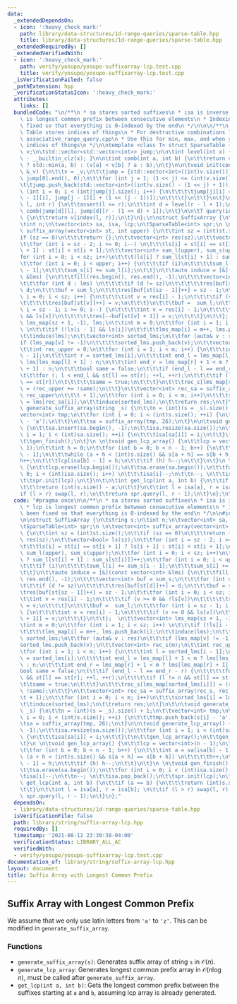 ```yaml
---
data:
  _extendedDependsOn:
  - icon: ':heavy_check_mark:'
    path: library/data-structures/1d-range-queries/sparse-table.hpp
    title: library/data-structures/1d-range-queries/sparse-table.hpp
  _extendedRequiredBy: []
  _extendedVerifiedWith:
  - icon: ':heavy_check_mark:'
    path: verify/yosupo/yosupo-suffixarray-lcp.test.cpp
    title: verify/yosupo/yosupo-suffixarray-lcp.test.cpp
  _isVerificationFailed: false
  _pathExtension: hpp
  _verificationStatusIcon: ':heavy_check_mark:'
  attributes:
    links: []
  bundledCode: "\n/**\n * sa stores sorted suffixes\n * isa is inverse of sa\n * lcp\
    \ is longest common prefix between consecutive elements\n * Indexing has been\
    \ fixed so that everything is 0-indexed by the end\n */\n\n\n/**\n * This Sparse\
    \ Table stores indices of things\n * For destructive combinations like gcd, use\
    \ associative_range_query.cpp\n * Use this for min, max, and when you need the\
    \ indices of things\n */\n\ntemplate <class T> struct SparseTable {\n\tstd::vector<T>\
    \ v;\n\tstd::vector<std::vector<int>> jump;\n\n\tint level(int x) { return 31\
    \ - __builtin_clz(x); }\n\n\tint comb(int a, int b) {\n\t\treturn v[a] == v[b]\
    \ ? std::min(a, b) : (v[a] < v[b] ? a : b);\n\t}\n\n\tvoid init(const std::vector<T>\
    \ &_v) {\n\t\tv = _v;\n\t\tjump = {std::vector<int>((int)v.size())};\n\t\tiota(jump[0].begin(),\
    \ jump[0].end(), 0);\n\t\tfor (int j = 1; (1 << j) <= (int)v.size(); j++) {\n\t\
    \t\tjump.push_back(std::vector<int>((int)v.size() - (1 << j) + 1));\n\t\t\tfor\
    \ (int i = 0; i < (int)jump[j].size(); i++) {\n\t\t\t\tjump[j][i] = comb(jump[j\
    \ - 1][i], jump[j - 1][i + (1 << (j - 1))]);\n\t\t\t}\n\t\t}\n\t}\n\n\tint index(int\
    \ l, int r) {\n\t\tassert(l <= r);\n\t\tint d = level(r - l + 1);\n\t\treturn\
    \ comb(jump[d][l], jump[d][r - (1 << d) + 1]);\n\t}\n\n\tT query(int l, int r)\
    \ {\n\t\treturn v[index(l, r)];\n\t}\n};\n\nstruct SuffixArray {\n\tstring s;\n\
    \tint n;\n\tvector<int> sa, isa, lcp;\n\tSparseTable<int> spr;\n \n\tvector<int>\
    \ suffix_array(vector<int> st, int upper) {\n\t\tint sz = (int)st.size();\n\t\t\
    if (sz == 0)\n\t\t\treturn {};\n\t\tvector<int> res(sz);\n\t\tvector<bool> ls(sz);\n\
    \t\tfor (int i = sz - 2; i >= 0; i--) \n\t\t\tls[i] = st[i] == st[i + 1] ? ls[i\
    \ + 1] : st[i] < st[i + 1];\n\t\tvector<int> sum_l(upper), sum_s(upper);\n\t\t\
    for (int i = 0; i < sz; i++)\n\t\t\t(ls[i] ? sum_l[st[i] + 1] : sum_s[st[i]])++;\n\
    \t\tfor (int i = 0; i < upper; i++) {\n\t\t\tif (i)\n\t\t\t\tsum_l[i] += sum_s[i\
    \ - 1];\n\t\t\tsum_s[i] += sum_l[i];\n\t\t}\n\t\tauto induce = [&](const vector<int>\
    \ &lms) {\n\t\t\tfill(res.begin(), res.end(), -1);\n\t\t\tvector<int> buf = sum_s;\n\
    \t\t\tfor (int d : lms) \n\t\t\t\tif (d != sz)\n\t\t\t\t\tres[buf[st[d]]++] =\
    \ d;\n\t\t\tbuf = sum_l;\n\t\t\tres[buf[st[sz - 1]]++] = sz - 1;\n\t\t\tfor (int\
    \ i = 0; i < sz; i++) {\n\t\t\t\tint v = res[i] - 1;\n\t\t\t\tif (v >= 0 && !ls[v])\n\
    \t\t\t\t\tres[buf[st[v]]++] = v;\n\t\t\t}\n\t\t\tbuf =  sum_l;\n\t\t\tfor (int\
    \ i = sz - 1; i >= 0; i--) {\n\t\t\t\tint v = res[i] - 1;\n\t\t\t\tif (v >= 0\
    \ && ls[v])\n\t\t\t\t\tres[--buf[st[v] + 1]] = v;\n\t\t\t}\n\t\t};  \n\t\tvector<int>\
    \ lms_map(sz + 1, -1), lms;\n\t\tint m = 0;\n\t\tfor (int i = 1; i < sz; i++)\
    \ \n\t\t\tif (!ls[i - 1] && ls[i])\n\t\t\t\tlms_map[i] = m++, lms.push_back(i);\n\
    \t\tinduce(lms);\n\t\tvector<int> sorted_lms;\n\t\tfor (auto& v : res)\n\t\t\t\
    if (lms_map[v] != -1)\n\t\t\t\tsorted_lms.push_back(v);\n\t\tvector<int> rec_s(m);\n\
    \t\tint rec_upper = 0;\n\t\tfor (int i = 1; i < m; i++) {\n\t\t\tint l = sorted_lms[i\
    \ - 1];\n\t\t\tint r = sorted_lms[i];\n\t\t\tint end_l = lms_map[l] + 1 < m ?\
    \ lms[lms_map[l] + 1] : n;\n\t\t\tint end_r = lms_map[r] + 1 < m ? lms[lms_map[r]\
    \ + 1] : n;\n\t\t\tbool same = false;\n\t\t\tif (end_l - l == end_r - r) {\n\t\
    \t\t\tfor (; l < end_l && st[l] == st[r]; ++l, ++r);\n\t\t\t\tif (l != n && st[l]\
    \ == st[r])\n\t\t\t\t\tsame = true;\n\t\t\t}\n\t\t\trec_s[lms_map[sorted_lms[i]]]\
    \ = (rec_upper += !same);\n\t\t}\n\t\tvector<int> rec_sa = suffix_array(rec_s,\
    \ rec_upper\n\t\t\t + 1);\n\t\tfor (int i = 0; i < m; i++)\n\t\t\tsorted_lms[i]\
    \ = lms[rec_sa[i]];\n\t\tinduce(sorted_lms);\n\t\treturn res;\n\t}\n\t\n\tvoid\
    \ generate_suffix_array(string _s) {\n\t\tn = (int)(s = _s).size() + 1;\n\t\t\
    vector<int> tmp;\n\t\tfor (int i = 0; i < (int)s.size(); ++i) {\n\t\t\ttmp.push_back(s[i]\
    \ - 'a');\n\t\t}\n\t\tsa = suffix_array(tmp, 26);\n\t}\n\n\tvoid generate_lcp_array()\
    \ {\n\t\tsa.insert(sa.begin(), -1);\n\t\tisa.resize(sa.size());\n\t\tfor (int\
    \ i = 1; i < (int)sa.size(); ++i) {\n\t\t\tisa[sa[i]] = i;\n\t\t}\t\n\t\tgen_lcp_array();\n\
    \t\tgen_finish();\n\t}\n \n\tvoid gen_lcp_array() {\n\t\tlcp = vector<int>(n -\
    \ 1);\n\t\tint h = 0;\n\t\tfor (int b = 0; b < n - 1; b++) {\n\t\t\tint a = sa[isa[b]\
    \ - 1];\n\t\t\twhile (a + h < (int)s.size() && s[a + h] == s[b + h]) \n\t\t\t\t\
    h++;\n\t\t\tlcp[isa[b] - 1] = h;\n\t\t\tif (h) h--;\n\t\t}\n\t}\n \n\tvoid gen_finish()\
    \ {\n\t\tlcp.erase(lcp.begin());\n\t\tsa.erase(sa.begin());\n\t\tfor (int i =\
    \ 0; i < (int)isa.size(); i++) \n\t\t\tisa[i]--;\n\t\tn--; \n\t\tisa.pop_back();\n\
    \t\tspr.init(lcp);\n\t}\n\t\n\tint get_lcp(int a, int b) {\n\t\tif (a == b) {\n\
    \t\t\treturn (int)s.size() - a;\n\t\t}\n\t\tint l = isa[a], r = isa[b]; \n\t\t\
    if (l > r) swap(l, r);\n\t\treturn spr.query(l, r - 1);\n\t}\n};\n"
  code: "#pragma once\n\n/**\n * sa stores sorted suffixes\n * isa is inverse of sa\n\
    \ * lcp is longest common prefix between consecutive elements\n * Indexing has\
    \ been fixed so that everything is 0-indexed by the end\n */\n\n#include \"../data-structures/1d-range-queries/sparse-table.hpp\"\
    \n\nstruct SuffixArray {\n\tstring s;\n\tint n;\n\tvector<int> sa, isa, lcp;\n\
    \tSparseTable<int> spr;\n \n\tvector<int> suffix_array(vector<int> st, int upper)\
    \ {\n\t\tint sz = (int)st.size();\n\t\tif (sz == 0)\n\t\t\treturn {};\n\t\tvector<int>\
    \ res(sz);\n\t\tvector<bool> ls(sz);\n\t\tfor (int i = sz - 2; i >= 0; i--) \n\
    \t\t\tls[i] = st[i] == st[i + 1] ? ls[i + 1] : st[i] < st[i + 1];\n\t\tvector<int>\
    \ sum_l(upper), sum_s(upper);\n\t\tfor (int i = 0; i < sz; i++)\n\t\t\t(ls[i]\
    \ ? sum_l[st[i] + 1] : sum_s[st[i]])++;\n\t\tfor (int i = 0; i < upper; i++) {\n\
    \t\t\tif (i)\n\t\t\t\tsum_l[i] += sum_s[i - 1];\n\t\t\tsum_s[i] += sum_l[i];\n\
    \t\t}\n\t\tauto induce = [&](const vector<int> &lms) {\n\t\t\tfill(res.begin(),\
    \ res.end(), -1);\n\t\t\tvector<int> buf = sum_s;\n\t\t\tfor (int d : lms) \n\t\
    \t\t\tif (d != sz)\n\t\t\t\t\tres[buf[st[d]]++] = d;\n\t\t\tbuf = sum_l;\n\t\t\
    \tres[buf[st[sz - 1]]++] = sz - 1;\n\t\t\tfor (int i = 0; i < sz; i++) {\n\t\t\
    \t\tint v = res[i] - 1;\n\t\t\t\tif (v >= 0 && !ls[v])\n\t\t\t\t\tres[buf[st[v]]++]\
    \ = v;\n\t\t\t}\n\t\t\tbuf =  sum_l;\n\t\t\tfor (int i = sz - 1; i >= 0; i--)\
    \ {\n\t\t\t\tint v = res[i] - 1;\n\t\t\t\tif (v >= 0 && ls[v])\n\t\t\t\t\tres[--buf[st[v]\
    \ + 1]] = v;\n\t\t\t}\n\t\t};  \n\t\tvector<int> lms_map(sz + 1, -1), lms;\n\t\
    \tint m = 0;\n\t\tfor (int i = 1; i < sz; i++) \n\t\t\tif (!ls[i - 1] && ls[i])\n\
    \t\t\t\tlms_map[i] = m++, lms.push_back(i);\n\t\tinduce(lms);\n\t\tvector<int>\
    \ sorted_lms;\n\t\tfor (auto& v : res)\n\t\t\tif (lms_map[v] != -1)\n\t\t\t\t\
    sorted_lms.push_back(v);\n\t\tvector<int> rec_s(m);\n\t\tint rec_upper = 0;\n\t\
    \tfor (int i = 1; i < m; i++) {\n\t\t\tint l = sorted_lms[i - 1];\n\t\t\tint r\
    \ = sorted_lms[i];\n\t\t\tint end_l = lms_map[l] + 1 < m ? lms[lms_map[l] + 1]\
    \ : n;\n\t\t\tint end_r = lms_map[r] + 1 < m ? lms[lms_map[r] + 1] : n;\n\t\t\t\
    bool same = false;\n\t\t\tif (end_l - l == end_r - r) {\n\t\t\t\tfor (; l < end_l\
    \ && st[l] == st[r]; ++l, ++r);\n\t\t\t\tif (l != n && st[l] == st[r])\n\t\t\t\
    \t\tsame = true;\n\t\t\t}\n\t\t\trec_s[lms_map[sorted_lms[i]]] = (rec_upper +=\
    \ !same);\n\t\t}\n\t\tvector<int> rec_sa = suffix_array(rec_s, rec_upper\n\t\t\
    \t + 1);\n\t\tfor (int i = 0; i < m; i++)\n\t\t\tsorted_lms[i] = lms[rec_sa[i]];\n\
    \t\tinduce(sorted_lms);\n\t\treturn res;\n\t}\n\t\n\tvoid generate_suffix_array(string\
    \ _s) {\n\t\tn = (int)(s = _s).size() + 1;\n\t\tvector<int> tmp;\n\t\tfor (int\
    \ i = 0; i < (int)s.size(); ++i) {\n\t\t\ttmp.push_back(s[i] - 'a');\n\t\t}\n\t\
    \tsa = suffix_array(tmp, 26);\n\t}\n\n\tvoid generate_lcp_array() {\n\t\tsa.insert(sa.begin(),\
    \ -1);\n\t\tisa.resize(sa.size());\n\t\tfor (int i = 1; i < (int)sa.size(); ++i)\
    \ {\n\t\t\tisa[sa[i]] = i;\n\t\t}\t\n\t\tgen_lcp_array();\n\t\tgen_finish();\n\
    \t}\n \n\tvoid gen_lcp_array() {\n\t\tlcp = vector<int>(n - 1);\n\t\tint h = 0;\n\
    \t\tfor (int b = 0; b < n - 1; b++) {\n\t\t\tint a = sa[isa[b] - 1];\n\t\t\twhile\
    \ (a + h < (int)s.size() && s[a + h] == s[b + h]) \n\t\t\t\th++;\n\t\t\tlcp[isa[b]\
    \ - 1] = h;\n\t\t\tif (h) h--;\n\t\t}\n\t}\n \n\tvoid gen_finish() {\n\t\tlcp.erase(lcp.begin());\n\
    \t\tsa.erase(sa.begin());\n\t\tfor (int i = 0; i < (int)isa.size(); i++) \n\t\t\
    \tisa[i]--;\n\t\tn--; \n\t\tisa.pop_back();\n\t\tspr.init(lcp);\n\t}\n\t\n\tint\
    \ get_lcp(int a, int b) {\n\t\tif (a == b) {\n\t\t\treturn (int)s.size() - a;\n\
    \t\t}\n\t\tint l = isa[a], r = isa[b]; \n\t\tif (l > r) swap(l, r);\n\t\treturn\
    \ spr.query(l, r - 1);\n\t}\n};"
  dependsOn:
  - library/data-structures/1d-range-queries/sparse-table.hpp
  isVerificationFile: false
  path: library/string/suffix-array-lcp.hpp
  requiredBy: []
  timestamp: '2021-08-12 23:30:38-04:00'
  verificationStatus: LIBRARY_ALL_AC
  verifiedWith:
  - verify/yosupo/yosupo-suffixarray-lcp.test.cpp
documentation_of: library/string/suffix-array-lcp.hpp
layout: document
title: Suffix Array with Longest Common Prefix
---
```


## Suffix Array with Longest Common Prefix

We assume that we only use latin letters from `'a'` to `'z'`. This can be modified in `generate_suffix_array`. 

### Functions
- `generate_suffix_array(s)`: Generates suffix array of string `s` in $\mathcal O(n)$.
- `generate_lcp_array`: Generates longest common prefix array in $\mathcal O(n \log n)$, must be called after `generate_suffix_array`.
- `get_lcp(int a, int b)`: Gets the longest common prefix between the suffixes starting at `a` and `b`, assuming lcp array is already generated.